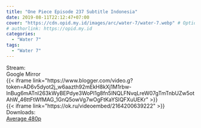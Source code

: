 ```yaml
---
title: "One Piece Episode 237 Subtitle Indonesia"
date: 2019-08-11T22:12:47+07:00
cover: "https://cdn.opid.my.id/images/arc/water-7/water-7.webp" # Optional, cover
# authorlink: https://opid.my.id
categories:
  - "Water 7"
tags:
  - "Water 7"
---
```

<div class="ui menu violet borderless inverted">
  <div class="header item active">
        Stream:
    </div>
  <a class="active item" data-tab="google">
    <i class="google drive icon"></i> Google
  </a>
  <a class="item nounderline" data-tab="mirror">
    <i class="odnoklassniki icon"></i> Mirror
  </a>
</div>
<div class="ui bottom attached tab segment active" style="border:0 !important;" data-tab="google">
 {{< iframe link="https://www.blogger.com/video.g?token=AD6v5dyot2j_w6aazth92mEkH8kXj1M1rbw-lnBug6mATnI263kWyBEPdye3WoPl1g8fn5INQLFNvqLreW07gTmTnbUZw5otAhW_46ttFtWfMAG_1GnQ5owVg7wOgFtKaYSIQFXuUEKr" >}}
</div>
<div class="ui bottom attached tab segment" style="border:0 !important;" data-tab="mirror">
{{< iframe link="https://ok.ru/videoembed/2164200639222" >}}
</div>
<div class="ui menu violet borderless inverted">
  <div class="header item active">
        Downloads:
    </div>
  <a class="item nounderline" href="https://ouo.io/l6iUn2z" target="_blank" rel="dofollow"><i class="google drive icon"></i>
    Average 480p</a>
</div>